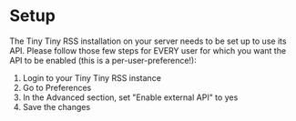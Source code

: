 # Setup #

The Tiny Tiny RSS installation on your server needs to be set up to use its API. Please follow those few steps for EVERY user for which you want the API to be enabled (this is a per-user-preference!):

  1. Login to your Tiny Tiny RSS instance
  1. Go to Preferences
  1. In the Advanced section, set "Enable external API" to yes
  1. Save the changes